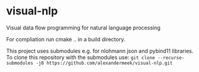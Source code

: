 # visual-nlp
Visual data flow programming for natural language processing

For compliation run cmake .. in a build directory.

This project uses submodules e.g. for nlohmann json and pybind11 libraries.
To clone this repository with the submodules use: `git clone --recurse-submodules -j8 https://github.com/alexandermeek/visual-nlp.git`